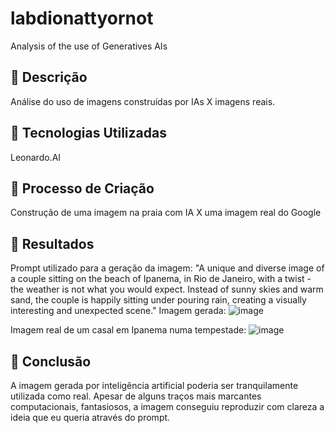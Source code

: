 # labdionattyornot
Analysis of the use of Generatives AIs

## 📒 Descrição
Análise do uso de imagens construídas por IAs X imagens reais. 

## 🤖 Tecnologias Utilizadas
Leonardo.AI

## 🧐 Processo de Criação
Construção de uma imagem na praia com IA X uma imagem real do Google

## 🚀 Resultados
Prompt utilizado para a geração da imagem: "A unique and diverse image of a couple sitting on the beach of Ipanema, in Rio de Janeiro, with a twist - the weather is not what you would expect. Instead of sunny skies and warm sand, the couple is happily sitting under pouring rain, creating a visually interesting and unexpected scene."
Imagem gerada: 
![image](https://github.com/leomeds/labdionattyornot/assets/78443118/3ba17485-ec46-4b04-bd3c-1af120677209)

Imagem real de um casal em Ipanema numa tempestade: 
![image](https://github.com/leomeds/labdionattyornot/assets/78443118/180c92ab-889f-40f7-b01e-01f1b0e8bfa3)



## 💭 Conclusão
A imagem gerada por inteligência artificial poderia ser tranquilamente utilizada como real. Apesar de alguns traços mais marcantes computacionais, fantasiosos, a imagem conseguiu reproduzir com clareza a ideia que eu queria através do prompt. 

